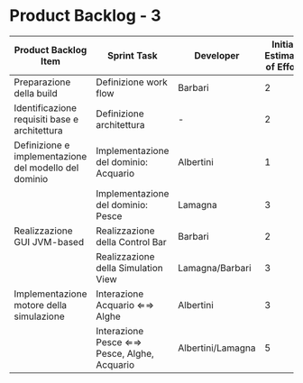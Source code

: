 # Product Backlog - 3

| Product Backlog Item | Sprint Task | Developer | Initial Estimate of Effort | Remaining Effort Estimate |
| - | - | - | - | - |
| Preparazione della build | Definizione work flow | Barbari | 2 | 0 |
| Identificazione requisiti base e architettura | Definizione architettura | - | 2 | 2 |
| Definizione e implementazione del modello del dominio | Implementazione del dominio: Acquario | Albertini | 1 | 0 |
| | Implementazione del dominio: Pesce | Lamagna | 3 | 0 |
| Realizzazione GUI JVM-based | Realizzazione della Control Bar | Barbari | 2 | 1 |
| | Realizzazione della Simulation View | Lamagna/Barbari | 3 | 2 |
| Implementazione motore della simulazione | Interazione Acquario ⇐⇒ Alghe | Albertini | 3 | 0 |
| | Interazione Pesce ⇐⇒ Pesce, Alghe, Acquario | Albertini/Lamagna | 5 | 4 |
